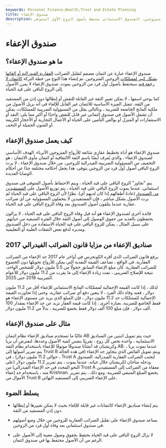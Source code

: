 ```yaml
---
keywords: Personal Finance,Wealth,Trust and Estate Planning
title: صندوق الإعفاء
description: يساعد صندوق الإعفاء في تقليل الضرائب العقارية الفيدرالية أو إلغائها على تركة الزوجين المتزوجين. الصندوق الاستئماني يحتفظ بأصول الزوج الأول المتوفى.
---
```


# صندوق الإعفاء
## ما هو صندوق الإعفاء؟

صندوق الإعفاء عبارة عن ائتمان مصمم لتقليل الضرائب [العقارية الفيدرالية أو إلغائها بشكل كبير لممتلكات](/estate) الزوجين المتزوجين. تم إنشاء هذا النوع من خطة التركة [كإئتمان لا رجعة فيه](/irrevocabletrust) سيحتفظ بأصول أول فرد من الزوجين يموت. صندوق الإعفاء لا يمرر الأصول إلى الزوج الباقي على قيد الحياة.

كما يوحي اسمها ، لا يمكن تغيير الثقة غير القابلة للنقض أو إبطالها دون إذن من المستفيد من الثقة. تتمثل الميزة الأساسية للائتمان غير القابل للإلغاء في أنه يزيل الأصول من ملكية المانح الخاضعة للضريبة ، وبالتالي يقلل من المسؤولية الضريبية للممتلكات. يمكن أن تشمل الأصول في صندوق ائتماني غير قابل للنقض واحدًا أو أكثر مما يلي: النقد أو الاستثمارات أو المنزل أو بوالص التأمين على الحياة أو الأعمال التجارية أو الأحجار الكريمة أو الفنون الجميلة أو التحف.

## كيف يعمل صندوق الإعفاء

صندوق الإعفاء هو أداة تخطيط عقاري شائعة للأزواج المتزوجين الأثرياء. الهدف الأساسي لصندوق الإعفاء ، والذي يُعرف أيضًا باسم الثقة الالتفافية أو ائتمان مأوى الائتمان ، هو التخفيف من المسؤولية الضريبية الفيدرالية للزوجين. من خلال صندوق الإعفاء ، لا يرث الزوج الباقي أصول أول فرد من الزوجين يتوفى. هذا يجعل أحكامه مختلفة جدًا عن أحكام الوصايا العديدة.

يتم "تجاوز" الزوج الباقي على قيد الحياة ، ويتم الاحتفاظ بأصول المتوفى في صندوق استئماني. عندما يموت الزوج الباقي على قيد الحياة ، يتم توزيع الأصول على [المستفيدين من الصندوق](/beneficiary) (عادةً أطفالهم إذا كان لديهم أي). نظرًا لأن الزوج الباقي على قيد الحياة لم يرث الأصول بشكل مباشر ، فإن المستفيدين لا يتحملون المسؤولية عن أي ضرائب عقارية عندما يتلقون أصول الصندوق بعد وفاة الزوج الباقي على قيد الحياة.

فائدة أخرى لصندوق الإعفاء هو أنه قبل وفاة الزوج الباقي على قيد الحياة ، لا يزالون يحتفظون بالعديد من حقوق الوصول إلى أصول الثقة خلال الفترة المتبقية من حياتهم. على سبيل المثال ، يمكن للزوج الباقي على قيد الحياة الاستفادة من دخل الصندوق ومديره لدفع بعض النفقات الطبية أو التعليمية.

## 2017 صناديق الإعفاء من مزايا قانون الضرائب الفيدرالي

يرفع قانون الضرائب الذي أقره الكونجرس في أواخر عام 2017 حد الإعفاء من الضرائب العقارية. في الواقع ، تضاعف القيمة النقدية التي يمكن للأزواج تحويلها دون الخضوع للضرائب العقارية. كان مبلغ الإعفاء السابق خجولًا من 5.5 مليون دولار للشخص الواحد. نتيجة للإصلاح الضريبي ، تمت زيادة الإعفاء إلى ما يقرب من 11.2 مليون دولار للأعوام الضريبية 2018 حتى 2025.

لذلك ، إذا كانت القيمة الإجمالية لممتلكات المانح الاستئماني للإعفاء أقل من 11.2 مليون دولار ، فعند وفاة ذلك الفرد ، لا يتعين دفع أي ضرائب عقارية. وحتى إذا تجاوزت القيمة الإجمالية للممتلكات حد 11.2 مليون دولار ، فإن المبلغ الذي يزيد عن مستوى الإعفاء هو فقط الخاضع للضريبة. بعبارة أخرى ، إذا كانت قيمة العقار تزيد عن حد الإعفاء بمقدار 100 ألف دولار ، فإن مبلغ 100 ألف دولار فقط يخضع للضريبة ، بدلاً من 11.2 مليون دولار.

## مثال على صندوق الإعفاء

غالبًا ما تستخدم صناديق الإعفاء نظام ائتمان AB حيث يتم تمويل اثنتين من الصناديق الاستئمانية ، واحدة تخص كل زوج ، تقريبًا بنفس كمية الأصول وعددها. لنفترض أن بريا وكريشنان قد أنشأتا صندوقًا موثوقًا للإعفاء باستخدام نظام الثقة AB. عندما تموت بريا ، يتم تمرير أصولها إلى Trust B ويتم تمويل الفائض الذي يتجاوز حد الإعفاء (في هذه الحالة ، حوالي 11.2 مليون دولار) ، في Trust A لتجنب الضرائب العقارية الفيدرالية. الصندوق ودخله متاحان لكريشنان خلال حياته. عندما يموت ، يتم تمرير 11.2 مليون دولار (على النحو المحدد في حد الإعفاء الفيدرالي) من Trust A معفاة من الضرائب إلى المستفيدين منه ، باستخدام حد إعفاء Krishnan. يخضع المبلغ المتبقي للضريبة. ومع ذلك ، يتم تمرير الأموال من Trust B على الإعفاء الضريبي إلى المستفيد النهائي.

## يسلط الضوء

- يتم إنشاء صناديق الإعفاء كائتمانات غير قابلة للإلغاء بحيث لا يمكن تغييرها أو إبطالها دون إذن المستفيد من الثقة.

- يساعد صندوق الإعفاء على تقليل الضرائب العقارية للزوجين من خلال وضع أصولهم في صندوق استئماني بعد وفاة أول فرد من الزوجين.

- لا يزال الزوج الباقي على قيد الحياة يحتفظ بحقوق وصول معينة إلى الأصول على الرغم من أن الأصول محتفظ بها في صندوق ائتمان.

